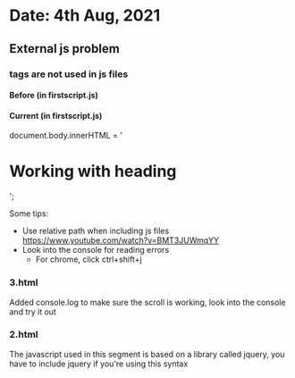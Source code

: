 




# Date: 4th Aug, 2021

## External js problem


### tags are  not used in js files

#### Before (in firstscript.js)
<script>
    document.body.innerHTML = '<h1>Working with heading</h1>';
</script>


#### Current (in firstscript.js)

document.body.innerHTML = '<h1>Working with heading</h1>';


Some tips: 
  - Use relative path when including js files
  https://www.youtube.com/watch?v=BMT3JUWmqYY
  - Look into the console for reading errors 
    - For chrome, click ctrl+shift+j

  


### 3.html

Added console.log to make sure the scroll is working, look into the console and try it out


### 2.html 

The javascript used in this segment is based on a library called jquery, you have to include jquery if you're using this syntax







